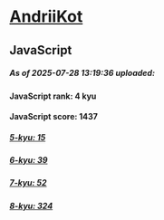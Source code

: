 # [AndriiKot](https://www.codewars.com/users/AndriiKot) 

## JavaScript

##### As of 2025-07-28 13:19:36 uploaded:

#### JavaScript rank: 4 kyu

#### JavaScript score: 1437

##### [5-kyu: 15](https://github.com/AndriiKot/JavaScript__CodeWars/tree/main/kyu-5)

##### [6-kyu: 39](https://github.com/AndriiKot/JavaScript__CodeWars/tree/main/kyu-6)

##### [7-kyu: 52](https://github.com/AndriiKot/JavaScript__CodeWars/tree/main/kyu-7)

##### [8-kyu: 324](https://github.com/AndriiKot/JavaScript__CodeWars/tree/main/kyu-8)

